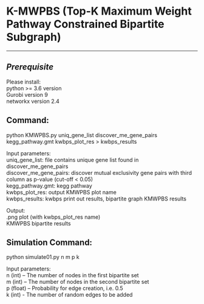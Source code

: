# K-MWPBS (Top-K Maximum Weight Pathway Constrained Bipartite Subgraph)
--------------------------------
*Prerequisite*
--------------------------------
Please install:<br/>
python >= 3.6 version<br/>
Gurobi version 9<br/>
networkx version 2.4<br/>

Command:
------------------------------
python KMWPBS.py uniq_gene_list discover_me_gene_pairs kegg_pathway.gmt kwbps_plot_res > kwbps_results <br/>

Input parameters:<br/>
uniq_gene_list: file contains unique gene list found in discover_me_gene_pairs<br/>
discover_me_gene_pairs: discover mutual exclusivity gene pairs with third column as p-value (cut-off < 0.05)<br/>
kegg_pathway.gmt: kegg pathway<br/>
kwbps_plot_res: output KMWPBS plot name<br/>
kwbps_results: kwbps print out results, bipartite graph KMWPBS results<br/>

Output:<br/>
.png plot (with kwbps_plot_res name)<br/>
KMWPBS bipartite results <br/>


Simulation Command:
--------------------------------
python simulate01.py n m p k<br/>

Input parameters:<br/>
n (int) – The number of nodes in the first bipartite set<br/>
m (int) – The number of nodes in the second bipartite set<br/>
p (float) – Probability for edge creation, i.e. 0.5<br/>
k (int) - The number of random edges to be added<br/>
